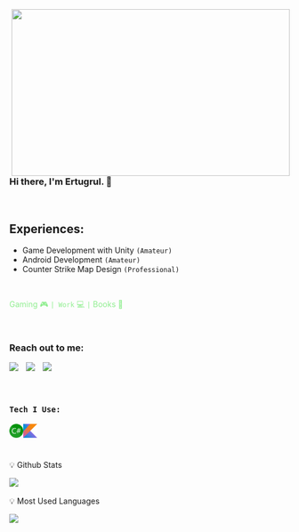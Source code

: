 <img src="https://mir-s3-cdn-cf.behance.net/project_modules/disp/b41e1e27075137.5635f8edb514a.gif" align="right" width="500" height="300">

### Hi there, I'm Ertugrul. :slightly_smiling_face:
<br>

## Experiences:
* Game Development with Unity `(Amateur)`
* Android Development `(Amateur)`
* Counter Strike Map Design `(Professional)`

<br>

<font color="lightgreen">Gaming :video_game: `| Work` :computer: `|` Books :book: </font>

<br/>

### Reach out to me:

[<img  width="30" src="https://unpkg.com/simple-icons@v4/icons/linkedin.svg" align="left" />][linkedin]
[<img  width="30" src="https://unpkg.com/simple-icons@v4/icons/instagram.svg" align="left" />][instagram]
[<img  width="35" src="https://png2.cleanpng.com/sh/c1d427e11b62907ae4e0f1772a833bde/L0KzQYq3V8AyN51mfZH0aYP2gLBuTfNtcaEyeeR9LXLkfrL1gb1weJZze95ycHH1hH7wjfFobV5ritduLXPyfsXsjwQue5pxjtd7LXPvecG0gvFvaZ9mReZ7YX72gLL5hf51NZJyiJ95bnewc73wkPFzfF5rRadtMUm8Q7a5hPJiOGY5RqoBNUi5Q4O6UcU3OWo6T6U9Nki8SYe1kP5o/kisspng-clip-art-banana-openclipart-image-free-content-silver-clip-banana-transparent-amp-png-clipart-f-5d1993e2dba054.8658632315619573468996.png" align="left" />][gamebanana]

<br/>
<br/>
<br/>



### ```Tech I Use:```
<img align="left" src="https://raw.githubusercontent.com/github/explore/80688e429a7d4ef2fca1e82350fe8e3517d3494d/topics/csharp/csharp.png
" width="25" height="25" />
<img align="left" src="https://raw.githubusercontent.com/github/explore/80688e429a7d4ef2fca1e82350fe8e3517d3494d/topics/kotlin/kotlin.png" width="25" height="25" />

<br/>
<br/>



<br />


:bulb: Github Stats

<img src="https://github-readme-stats.vercel.app/api?username=ertbaran&theme=radical"  >


:bulb:  Most Used Languages

<img src="https://github-readme-stats.vercel.app/api/top-langs/?username=ertbaran&layout=compact" >


[instagram]: https://www.instagram.com/ertbaran/
[linkedin]: https://www.linkedin.com/in/ertbaran
[gamebanana]: https://gamebanana.com/members/submissions/sublog/1269128
